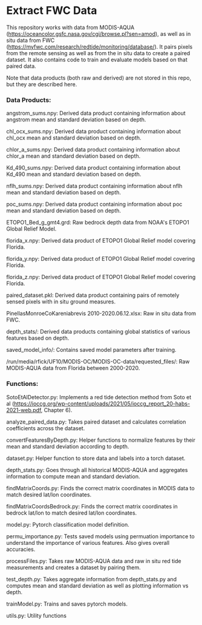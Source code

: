 # Extract FWC Data

This repository works with data from MODIS-AQUA (https://oceancolor.gsfc.nasa.gov/cgi/browse.pl?sen=amod), as well as in situ data from FWC (https://myfwc.com/research/redtide/monitoring/database/). It pairs pixels from the remote sensing as well as from the in situ data to create a paired dataset. It also contains code to train and evaluate models based on that paired data.

Note that data products (both raw and derived) are not stored in this repo, but they are described here.

### Data Products:

angstrom_sums.npy: Derived data product containing information about angstrom mean and standard deviation based on depth.

chl_ocx_sums.npy: Derived data product containing information about chl_ocx mean and standard deviation based on depth.

chlor_a_sums.npy: Derived data product containing information about chlor_a mean and standard deviation based on depth.

Kd_490_sums.npy: Derived data product containing information about Kd_490 mean and standard deviation based on depth.

nflh_sums.npy: Derived data product containing information about nflh mean and standard deviation based on depth.

poc_sums.npy: Derived data product containing information about poc mean and standard deviation based on depth.

ETOPO1_Bed_g_gmt4.grd: Raw bedrock depth data from NOAA's ETOPO1 Global Relief Model.

florida_x.npy: Derived data product of ETOPO1 Global Relief model covering Florida.

florida_y.npy: Derived data product of ETOPO1 Global Relief model covering Florida.

florida_z.npy: Derived data product of ETOPO1 Global Relief model covering Florida.

paired_dataset.pkl: Derived data product containing pairs of remotely sensed pixels with in situ ground measures.

PinellasMonroeCoKareniabrevis 2010-2020.06.12.xlsx: Raw in situ data from FWC.

depth_stats/: Derived data products containing global statistics of various features based on depth.

saved_model_info/: Contains saved model parameters after training.

/run/media/rfick/UF10/MODIS-OC/MODIS-OC-data/requested_files/: Raw MODIS-AQUA data from Florida between 2000-2020.

### Functions:

SotoEtAlDetector.py: Implements a red tide detection method from Soto et al (https://ioccg.org/wp-content/uploads/2021/05/ioccg_report_20-habs-2021-web.pdf, Chapter 6).

analyze_paired_data.py: Takes paired dataset and calculates correlation coefficients across the dataset.

convertFeaturesByDepth.py: Helper functions to normalize features by their mean and standard deviation according to depth.

dataset.py: Helper function to store data and labels into a torch dataset.

depth_stats.py: Goes through all historical MODIS-AQUA and aggregates information to compute mean and standard deviation.

findMatrixCoords.py: Finds the correct matrix coordinates in MODIS data to match desired lat/lon coordinates.

findMatrixCoordsBedrock.py: Finds the correct matrix coordinates in bedrock lat/lon to match desired lat/lon coordinates.

model.py: Pytorch classification model definition.

permu_importance.py: Tests saved models using permuation importance to understand the importance of various features. Also gives overall accuracies.

processFiles.py: Takes raw MODIS-AQUA data and raw in situ red tide measurements and creates a dataset by pairing them.

test_depth.py: Takes aggregate information from depth_stats.py and computes mean and standard deviation as well as plotting information vs depth.

trainModel.py: Trains and saves pytorch models.

utils.py: Utility functions